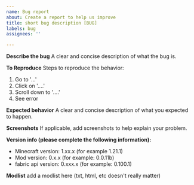 ```yaml
---
name: Bug report
about: Create a report to help us improve
title: short bug description [BUG]
labels: bug
assignees: ''

---
```


**Describe the bug**
A clear and concise description of what the bug is.

**To Reproduce**
Steps to reproduce the behavior:
1. Go to '...'
2. Click on '....'
3. Scroll down to '....'
4. See error

**Expected behavior**
A clear and concise description of what you expected to happen.

**Screenshots**
If applicable, add screenshots to help explain your problem.

**Version info (please complete the following information):**
 - Minecraft version: 1.xx.x (for example 1.21.1)
 - Mod version: 0.x.x (for example: 0.0.11b)
 - fabric api version: 0.xxx.x (for example: 0.100.1)

**Modlist**
add a modlist here (txt, html, etc doesn't really matter)
